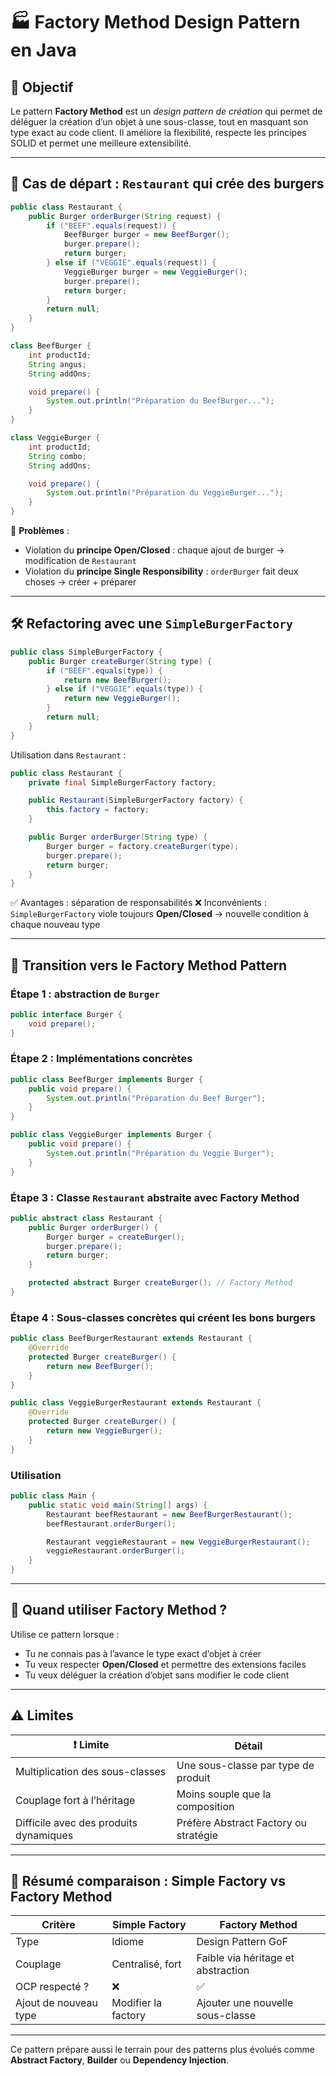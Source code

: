 # 🏭 Factory Method Design Pattern en Java

## 🎯 Objectif

Le pattern **Factory Method** est un *design pattern de création* qui permet de déléguer la création d’un objet à une sous-classe, tout en masquant son type exact au code client. Il améliore la flexibilité, respecte les principes SOLID et permet une meilleure extensibilité.

---

## 🍔 Cas de départ : `Restaurant` qui crée des burgers

```java
public class Restaurant {
    public Burger orderBurger(String request) {
        if ("BEEF".equals(request)) {
            BeefBurger burger = new BeefBurger();
            burger.prepare();
            return burger;
        } else if ("VEGGIE".equals(request)) {
            VeggieBurger burger = new VeggieBurger();
            burger.prepare();
            return burger;
        }
        return null;
    }
}

class BeefBurger {
    int productId;
    String angus;
    String addOns;

    void prepare() {
        System.out.println("Préparation du BeefBurger...");
    }
}

class VeggieBurger {
    int productId;
    String combo;
    String addOns;

    void prepare() {
        System.out.println("Préparation du VeggieBurger...");
    }
}
```

🔻 **Problèmes** :

* Violation du **principe Open/Closed** : chaque ajout de burger → modification de `Restaurant`
* Violation du **principe Single Responsibility** : `orderBurger` fait deux choses → créer + préparer

---

## 🛠️ Refactoring avec une `SimpleBurgerFactory`

```java
public class SimpleBurgerFactory {
    public Burger createBurger(String type) {
        if ("BEEF".equals(type)) {
            return new BeefBurger();
        } else if ("VEGGIE".equals(type)) {
            return new VeggieBurger();
        }
        return null;
    }
}
```

Utilisation dans `Restaurant` :

```java
public class Restaurant {
    private final SimpleBurgerFactory factory;

    public Restaurant(SimpleBurgerFactory factory) {
        this.factory = factory;
    }

    public Burger orderBurger(String type) {
        Burger burger = factory.createBurger(type);
        burger.prepare();
        return burger;
    }
}
```

✅ Avantages : séparation de responsabilités
❌ Inconvénients : `SimpleBurgerFactory` viole toujours **Open/Closed** → nouvelle condition à chaque nouveau type

---

## 🚀 Transition vers le **Factory Method Pattern**

### Étape 1 : abstraction de `Burger`

```java
public interface Burger {
    void prepare();
}
```

### Étape 2 : Implémentations concrètes

```java
public class BeefBurger implements Burger {
    public void prepare() {
        System.out.println("Préparation du Beef Burger");
    }
}

public class VeggieBurger implements Burger {
    public void prepare() {
        System.out.println("Préparation du Veggie Burger");
    }
}
```

### Étape 3 : Classe `Restaurant` abstraite avec Factory Method

```java
public abstract class Restaurant {
    public Burger orderBurger() {
        Burger burger = createBurger();
        burger.prepare();
        return burger;
    }

    protected abstract Burger createBurger(); // Factory Method
}
```

### Étape 4 : Sous-classes concrètes qui créent les bons burgers

```java
public class BeefBurgerRestaurant extends Restaurant {
    @Override
    protected Burger createBurger() {
        return new BeefBurger();
    }
}

public class VeggieBurgerRestaurant extends Restaurant {
    @Override
    protected Burger createBurger() {
        return new VeggieBurger();
    }
}
```

### Utilisation

```java
public class Main {
    public static void main(String[] args) {
        Restaurant beefRestaurant = new BeefBurgerRestaurant();
        beefRestaurant.orderBurger();

        Restaurant veggieRestaurant = new VeggieBurgerRestaurant();
        veggieRestaurant.orderBurger();
    }
}
```

---

## 🧠 Quand utiliser Factory Method ?

Utilise ce pattern lorsque :

* Tu ne connais pas à l’avance le type exact d’objet à créer
* Tu veux respecter **Open/Closed** et permettre des extensions faciles
* Tu veux déléguer la création d’objet sans modifier le code client

---

## ⚠️ Limites

| ❗ Limite                               | Détail                                |
| -------------------------------------- | ------------------------------------- |
| Multiplication des sous-classes        | Une sous-classe par type de produit   |
| Couplage fort à l’héritage             | Moins souple que la composition       |
| Difficile avec des produits dynamiques | Préfère Abstract Factory ou stratégie |

---

## 🔄 Résumé comparaison : Simple Factory vs Factory Method

| Critère               | Simple Factory      | Factory Method                     |
| --------------------- | ------------------- | ---------------------------------- |
| Type                  | Idiome              | Design Pattern GoF                 |
| Couplage              | Centralisé, fort    | Faible via héritage et abstraction |
| OCP respecté ?        | ❌                   | ✅                                  |
| Ajout de nouveau type | Modifier la factory | Ajouter une nouvelle sous-classe   |

---

Ce pattern prépare aussi le terrain pour des patterns plus évolués comme **Abstract Factory**, **Builder** ou **Dependency Injection**.

